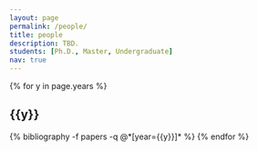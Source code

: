 ```yaml
---
layout: page
permalink: /people/
title: people
description: TBD.
students: [Ph.D., Master, Undergraduate]
nav: true
---
```


<div class="publications">

{% for y in page.years %}
  <h2 class="students">{{y}}</h2>
  {% bibliography -f papers -q @*[year={{y}}]* %}
{% endfor %}

</div>
